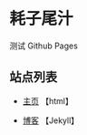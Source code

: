 # 耗子尾汁

测试 Github Pages

## 站点列表

+ [主页](https://jindada1.github.io) 【html】

+ [博客](https://jindada1.github.io/blog/) 【Jekyll】